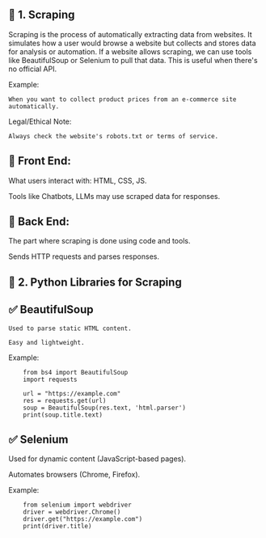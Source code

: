 ## 🔹 1. Scraping

Scraping is the process of automatically extracting data from websites. It simulates how a user would browse a website but collects and stores data for analysis or automation. If a website allows scraping, we can use tools like BeautifulSoup or Selenium to pull that data. This is useful when there's no official API.

Example:

    When you want to collect product prices from an e-commerce site automatically.
  
  Legal/Ethical Note:
  
    Always check the website's robots.txt or terms of service.

  ## 🔹 Front End:
  
  What users interact with: HTML, CSS, JS.
  
  Tools like Chatbots, LLMs may use scraped data for responses.
  
  ## 🔹 Back End:
  
  The part where scraping is done using code and tools.
  
  Sends HTTP requests and parses responses.

## 🧰 2. Python Libraries for Scraping

## ✅ BeautifulSoup

    Used to parse static HTML content.
    
    Easy and lightweight.

Example:


        from bs4 import BeautifulSoup
        import requests
        
        url = "https://example.com"
        res = requests.get(url)
        soup = BeautifulSoup(res.text, 'html.parser')
        print(soup.title.text)
        
## ✅ Selenium

Used for dynamic content (JavaScript-based pages).

Automates browsers (Chrome, Firefox).

Example:

        from selenium import webdriver
        driver = webdriver.Chrome()
        driver.get("https://example.com")
        print(driver.title)
